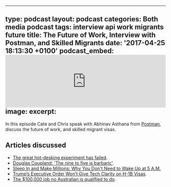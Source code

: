   - --
type: podcast
layout: podcast
categories: Both media podcast
tags: interview api work migrants future
title: The Future of Work, Interview with Postman, and Skilled Migrants
date: '2017-04-25 18:13:30 +0100'
podcast_embed: <iframe width="100%" height="166" scrolling="no" frameborder="no" src="https://w.soundcloud.com/player/?url=https%3A//api.soundcloud.com/tracks/319237094%3Fsecret_token%3Ds-VSW6U&amp;color=ff5500&amp;auto_play=false&amp;hide_related=false&amp;show_comments=true&amp;show_user=true&amp;show_reposts=false"></iframe>
image:
excerpt:
---

In this episode Cate and Chris speak with Abhinav Asthana from [Postman](https://www.getpostman.com/), discuss the future of work, and skilled migrant visas.

## Articles discussed

-   [The great hot-desking experiment has failed](http://www.theage.com.au/comment/the-great-hotdesking-experiment-has-failed-20170414-gvl54h.html).
-   [Douglas Coupland: 'The nine to five is barbaric'](https://www.theguardian.com/small-business-network/2017/mar/30/douglas-coupland-the-nine-to-five-is-barbaric).
-   [Sleep In and Make Millions: Why You Don't Need to Wake Up at 5 A.M.](https://www.entrepreneur.com/article/292889)
-   [Trump’s Executive Order Won’t Give Tech Clarity on H-1B Visas](https://www.wired.com/2017/04/trumps-executive-order-wont-give-tech-clarity-h-1b-visas/).
-   [The $100,000 job no Australian is qualified to do](http://www.news.com.au/technology/innovation/the-100000-job-no-australian-is-qualified-to-do/news-story/400cbc76d5b8fdb0e427481b0435e7d8).
